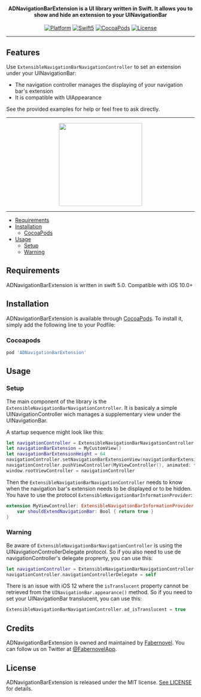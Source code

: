 <H4 align="center">
  ADNavigationBarExtension is a UI library written in Swift. It allows you to show and hide an extension to your UINavigationBar
</H4>

<p align="center">
  <a href="https://developer.apple.com/"><img alt="Platform" src="https://img.shields.io/badge/platform-iOS-green.svg"/></a>
  <a href="https://developer.apple.com/swift"><img alt="Swift5" src="https://img.shields.io/badge/language-Swift%205.0-orange.svg"/></a>
  <a href="https://cocoapods.org/pods/ADNavigationBarExtension"><img alt="CocoaPods" src="https://img.shields.io/cocoapods/v/ADNavigationBarExtension.svg?style=flat"/></a>
  <a href="https://github.com/applidium/ADNavigationBarExtension/blob/master/LICENSE"><img alt="License" src="https://img.shields.io/cocoapods/l/ADNavigationBarExtension.svg?style=flat"/></a>
</p>

---

## Features

Use  `ExtensibleNavigationBarNavigationController` to set an extension under your UINavigationBar:
- The navigation controller manages the displaying of your navigation bar's extension
- It is compatible with UIAppearance

See the provided examples for help or feel free to ask directly.

---

<p align="center">
<img src="https://github.com/applidium/ADNavigationBarExtension/blob/master/Assets/example.gif" width="222">
</p>

---

- [Requirements](#requirements)
- [Installation](#installation)
  - [CocoaPods](#cocoapods)
- [Usage](#usage)
  - [Setup](#setup)
  - [Warning](#Warning)

## Requirements

ADNavigationBarExtension is written in swift 5.0. Compatible with iOS 10.0+

## Installation

ADNavigationBarExtension is available through [CocoaPods](https://cocoapods.org). To install it, simply add the following line to your Podfile:

### Cocoapods

```ruby
pod 'ADNavigationBarExtension'
```

## Usage

### Setup

The main component of the library is the `ExtensibleNavigationBarNavigationController`.
It is basicaly a simple UINavigationController wich manages a supplementary view under the UINavigationBar.

A startup sequence might look like this:

```swift
let navigationController = ExtensibleNavigationBarNavigationController()
let navigationBarExtension = MyCustomView()
let navigationBarExtensionHeight = 64
navigationController.setNavigationBarExtensionView(navigationBarExtension, forHeight: navigationBarExtensionHeight)
navigationController.pushViewController(MyViewController(), animated: false)
window.rootViewController = navigationController
```

Then the `ExtensibleNavigationBarNavigationController` needs to know when the navigation bar's extension needs
to be displayed or to be hidden.
You have to use the protocol `ExtensibleNavigationBarInformationProvider`:

```swift
extension MyViewController: ExtensibleNavigationBarInformationProvider {
    var shouldExtendNavigationBar: Bool { return true }
}
```

### Warning

Be aware of  `ExtensibleNavigationBarNavigationController` is using the UINavigationControllerDelegate protocol.
So if you also need to use de navigationController's delegate proprerty, you can use this:

```swift
let navigationController = ExtensibleNavigationBarNavigationController()
navigationController.navigationControllerDelegate = self
```

There is an issue with iOS 12 where the `isTranslucent` property cannot be retrieved from the
`UINavigationBar.appearance()` method.
So if you need to set your UINavigationBar translucent, you can use this:

```swift
ExtensibleNavigationBarNavigationController.ad_isTranslucent = true
```

## Credits

ADNavigationBarExtension is owned and maintained by [Fabernovel](https://fabernovel.com/). You can follow us on Twitter at [@FabernovelApp](https://twitter.com/fabernovelapp).


## License

ADNavigationBarExtension is released under the MIT license. [See LICENSE](LICENSE) for details.
